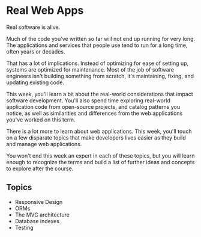 # Real Web Apps

Real software is alive.

Much of the code you've written so far will not end up running for very long. The applications and services that people use tend to run for a long time, often
years or decades.

That has a lot of implications. Instead of optimizing for ease of setting up, systems are optimized for maintenance. Most of the job of software engineers isn't building something from scratch, it's maintaining, fixing, and updating existing code.

This week, you'll learn a bit about the real-world considerations that impact software development. You'll also spend time exploring real-world application code from open-source projects, and catalog patterns you notice, as well as similarities and differences from the web applications you've worked on this
term.

There is a lot more to learn about web applications. This week, you'll touch on
a few disparate topics that make developers lives easier as they build and
manage web applications.

You won't end this week an expert in each of these topics, but you will learn
enough to recognize the terms and build a list of further ideas and concepts to
explore after the course.

## Topics

- Responsive Design
- ORMs
- The MVC architecture
- Database indexes
- Testing
